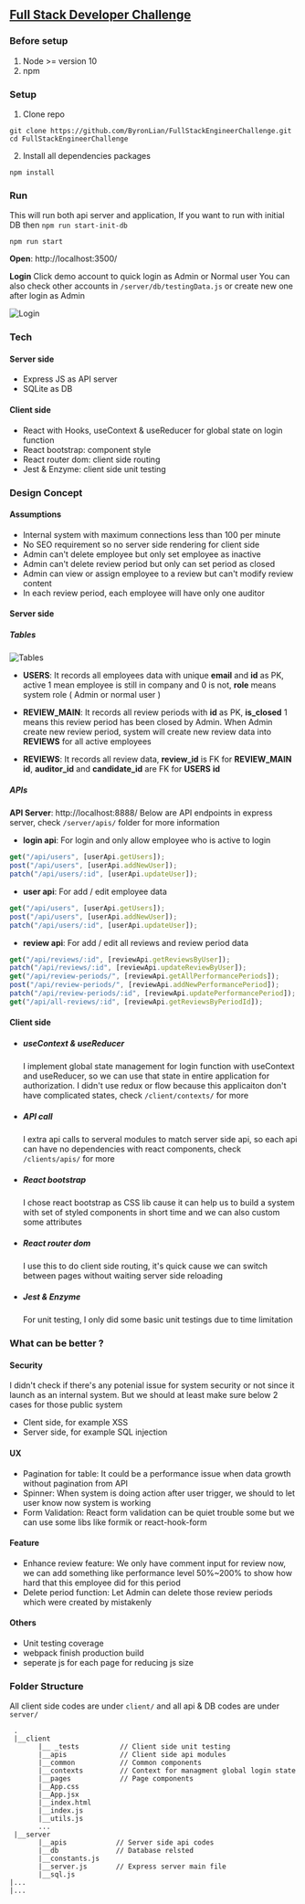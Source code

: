 ## [Full Stack Developer Challenge](https://github.com/Pay-Baymax/FullStackEngineerChallenge)

### Before setup
1. Node >= version 10
2. npm

### Setup
1. Clone repo
```shell
git clone https://github.com/ByronLian/FullStackEngineerChallenge.git
cd FullStackEngineerChallenge
```
2. Install all dependencies packages
```shell
npm install
```

### Run
This will run both api server and application, If you want to run with initial DB then  `npm run start-init-db`
```shell
npm run start
```
**Open**: http://localhost:3500/

**Login**
Click demo account to quick login as Admin or Normal user
You can also check other accounts in `/server/db/testingData.js` or create new one after login as Admin

![Login](https://github.com/ByronLian/FullStackEngineerChallenge/blob/master/_assets/login.png)


### Tech
#### Server side
- Express JS as API server
- SQLite as DB

#### Client side
- React with Hooks, useContext & useReducer for global state on login function
- React bootstrap: component style
- React router dom: client side routing
- Jest & Enzyme: client side unit testing

### Design Concept
#### Assumptions
- Internal system with maximum connections less than 100 per minute
- No SEO requirement so no server side rendering for client side
- Admin can't delete employee but only set employee as inactive
- Admin can't delete review period but only can set period as closed
- Admin can view or assign employee to a review but can't modify review content
- In each review period, each employee will have only one auditor

#### Server side
##### Tables
![Tables](https://github.com/ByronLian/FullStackEngineerChallenge/blob/master/_assets/DB_schema.png)

  - **USERS**: It records all employees data with unique **email** and **id** as PK, active 1 mean employee is still in company and 0 is not, **role** means system role ( Admin or normal user )
  
  - **REVIEW_MAIN**: It records all review periods with **id** as PK, **is_closed** 1 means this review period has been closed by Admin. When Admin create new review period, system will create new review data into **REVIEWS** for all active employees 
  
  - **REVIEWS**: It records all review data, **review_id** is FK for **REVIEW_MAIN** **id**, **auditor_id** and **candidate_id** are FK for **USERS** **id**

##### APIs
**API Server**: http://localhost:8888/  Below are API endpoints in express server, check `/server/apis/` folder for more information

   - **login api**: For login and only allow employee who is active to login
```javascript
get("/api/users", [userApi.getUsers]);
post("/api/users", [userApi.addNewUser]);
patch("/api/users/:id", [userApi.updateUser]);
```

   - **user api**: For add / edit employee data
```javascript
get("/api/users", [userApi.getUsers]);
post("/api/users", [userApi.addNewUser]);
patch("/api/users/:id", [userApi.updateUser]);
```

   - **review api**: For  add / edit all reviews and review period data
```javascript
get("/api/reviews/:id", [reviewApi.getReviewsByUser]);
patch("/api/reviews/:id", [reviewApi.updateReviewByUser]);
get("/api/review-periods/", [reviewApi.getAllPerformancePeriods]);
post("/api/review-periods/", [reviewApi.addNewPerformancePeriod]);
patch("/api/review-periods/:id", [reviewApi.updatePerformancePeriod]);
get("/api/all-reviews/:id", [reviewApi.getReviewsByPeriodId]);
```

#### Client side
- ##### useContext & useReducer
  I implement global state management for login function with useContext and useReducer, so we can use that state in entire application for authorization. I didn't use redux or flow because this applicaiton don't have complicated states, check `/client/contexts/` for more

- ##### API call
  I extra api calls to serveral modules to match server side api, so each api can have no dependencies with react components, check `/clients/apis/` for more

- ##### React bootstrap
  I chose react bootstrap as CSS lib cause it can help us to build a system with set of styled components in short time and we can also custom some attributes

- ##### React router dom
  I use this to do client side routing, it's quick cause we can switch between pages without waiting server side reloading

- ##### Jest & Enzyme
  For unit testing, I only did some basic unit testings due to time limitation

### What can be better ?
#### Security
 I didn't check if there's any potenial issue for system security or not since it launch as an internal system. But we should at least make sure below 2 cases for those public system

 - Clent side, for example XSS
 - Server side, for example SQL injection

#### UX
  - Pagination for table: It could be a performance issue when data growth without pagination from API
  - Spinner: When system is doing action after user trigger, we should to let user know now system is working
  - Form Validation: React form validation can be quiet trouble some but we can use some libs like formik or react-hook-form

#### Feature
 - Enhance review feature: We only have comment input for review now, we can add something like performance level 50%~200% to show how hard that this employee did for this period
 - Delete period function: Let Admin can delete those review periods which were created by mistakenly
 
#### Others
 - Unit testing coverage
 - webpack finish production build
 - seperate js for each page for reducing js size

### Folder Structure
All client side codes are under `client/` and all api & DB codes are under` server/`
```
 .
 |__client
       |__ _tests          // Client side unit testing
       |__apis             // Client side api modules
       |__common           // Common components
       |__contexts         // Context for managment global login state
       |__pages            // Page components
       |__App.css
       |__App.jsx
       |__index.html
       |__index.js
       |__utils.js
       ...
 |__server
       |__apis            // Server side api codes
       |__db              // Database relsted
       |__constants.js
       |__server.js       // Express server main file
       |__sql.js
|...
|...

```
